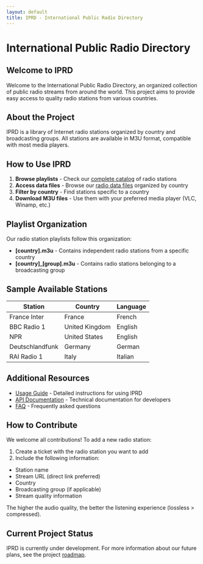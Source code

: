 ```yaml
---
layout: default
title: IPRD - International Public Radio Directory
---
```


# International Public Radio Directory

## Welcome to IPRD

Welcome to the International Public Radio Directory, an organized collection of public radio streams from around the world. This project aims to provide easy access to quality radio stations from various countries.

## About the Project

IPRD is a library of Internet radio stations organized by country and broadcasting groups. All stations are available in M3U format, compatible with most media players.

## How to Use IPRD

1. **Browse playlists** - Check our [complete catalog](./catalog.md) of radio stations
2. **Access data files** - Browse our [radio data files](./data_files.md) organized by country
3. **Filter by country** - Find stations specific to a country
4. **Download M3U files** - Use them with your preferred media player (VLC, Winamp, etc.)

## Playlist Organization

Our radio station playlists follow this organization:

- **[country].m3u** - Contains independent radio stations from a specific country
- **[country]_[group].m3u** - Contains radio stations belonging to a broadcasting group

## Sample Available Stations

| Station | Country | Language |
|---------|---------|----------|
| France Inter | France | French |
| BBC Radio 1 | United Kingdom | English |
| NPR | United States | English |
| Deutschlandfunk | Germany | German |
| RAI Radio 1 | Italy | Italian |

## Additional Resources

- [Usage Guide](./usage.md) - Detailed instructions for using IPRD
- [API Documentation](./api.md) - Technical documentation for developers
- [FAQ](./faq.md) - Frequently asked questions

## How to Contribute

We welcome all contributions! To add a new radio station:

1. Create a ticket with the radio station you want to add
2. Include the following information:
  - Station name
  - Stream URL (direct link preferred)
  - Country
  - Broadcasting group (if applicable)
  - Stream quality information

The higher the audio quality, the better the listening experience (lossless > compressed).

## Current Project Status

IPRD is currently under development. For more information about our future plans, see the project [roadmap](./roadmap.md).